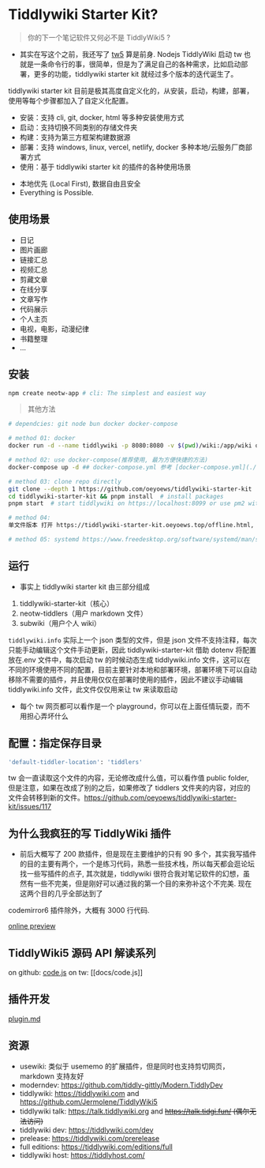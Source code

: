 # Tiddlywiki Starter Kit?

> 你的下一个笔记软件又何必不是 TiddlyWiki5 ?

* 其实在写这个之前，我还写了 [tw5](https://github.com/oeyoews/tw5) 算是前身. Nodejs TiddlyWiki 启动 tw 也就是一条命令行的事，很简单，但是为了满足自己的各种需求，比如启动部署，更多的功能，tiddlywiki starter kit 就经过多个版本的迭代诞生了。

tiddlywiki starter kit 目前是极其高度自定义化的，从安装，启动，构建，部署，使用等每个步骤都加入了自定义化配置。

- 安装：支持 cli, git, docker, html 等多种安装使用方式
- 启动：支持切换不同类别的存储文件夹
- 构建：支持为第三方框架构建数据源
- 部署：支持 windows, linux, vercel, netlify, docker 多种本地/云服务厂商部署方式
- 使用：基于 tiddlywiki starter kit 的插件的各种使用场景

* 本地优先 (Local First), 数据自由且安全
* Everything is Possible.


## 使用场景

- 日记
- 图片画廊
- 链接汇总
- 视频汇总
- 剪藏文章
- 在线分享
- 文章写作
- 代码展示
- 个人主页
- 电视，电影，动漫纪律
- 书籍整理
- ...

## 安装

```bash
npm create neotw-app # cli: The simplest and easiest way
```

> 其他方法
```bash
# dependcies: git node bun docker docker-compose

# method 01: docker
docker run -d --name tiddlywiki -p 8080:8080 -v $(pwd)/wiki:/app/wiki oeyoews/tiddlywiki:latest tiddlywiki wiki --listen port=8080 host=0.0.0.0

# method 02: use docker-compose(推荐使用, 最为方便快捷的方法)
docker-compose up -d ## docker-compose.yml 参考 [docker-compose.yml](./docker-compose.yml)

# method 03: clone repo directly
git clone --depth 1 https://github.com/oeyoews/tiddlywiki-starter-kit
cd tiddlywiki-starter-kit && pnpm install  # install packages
pnpm start  # start tiddlywiki on https://localhost:8099 or use pm2 with yarn pm2:start

# method 04:
单文件版本 打开 https://tiddlywiki-starter-kit.oeyoews.top/offline.html,  直接保存网页到本地

# method 05: systemd https://www.freedesktop.org/software/systemd/man/systemd.service.html

```

## 运行

- 事实上 tiddlywiki starter kit 由三部分组成

1. tiddlywiki-starter-kit（核心）
2. neotw-tiddlers（用户 markdown 文件）
3. subwiki（用户个人 wiki）

`tiddlywiki.info` 实际上一个 json 类型的文件，但是 json 文件不支持注释，每次只能手动编辑这个文件手动更新，因此 tiddlywiki-starter-kit 借助 dotenv 将配置放在.env 文件中，每次启动 tw 的时候动态生成 tiddlywiki.info 文件，这可以在不同的环境使用不同的配置，目前主要针对本地和部署环境，部署环境下可以自动移除不需要的插件，并且使用仅仅在部署时使用的插件，因此不建议手动编辑 tiddlywiki.info 文件，此文件仅仅用来让 tw 来读取启动

- 每个 tw 网页都可以看作是一个 playground，你可以在上面任情玩耍，而不用担心弄坏什么

## 配置：指定保存目录

```bash
'default-tiddler-location': 'tiddlers'
```

tw 会一直读取这个文件的内容，无论修改成什么值，可以看作值 public folder, 但是注意，如果在改成了别的之后，如果修改了 tiddlers 文件夹的内容，对应的文件会转移到新的文件。https://github.com/oeyoews/tiddlywiki-starter-kit/issues/117

## 为什么我疯狂的写 TiddlyWiki 插件

* 前后大概写了 200 款插件，但是现在主要维护的只有 90 多个，其实我写插件的目的主要有两个，一个是练习代码，熟悉一些技术栈，所以每天都会逛论坛找一些写插件的点子, 其次就是，tiddlywiki 很符合我对笔记软件的幻想，虽然有一些不完美，但是刚好可以通过我的第一个目的来弥补这个不完美. 现在这两个目的几乎全部达到了

codemirror6 插件除外，大概有 3000 行代码.

[online preview](https://tiddlywiki-starter-kit.vercel.app/#docs%2FREADME)


## TiddlyWiki5 源码 API 解读系列

on github: [code.js](./code.js)
on tw: [[docs/code.js]]

## 插件开发

[plugin.md](./plugin.md)


## 资源

- usewiki: 类似于 usememo 的扩展插件，但是同时也支持剪切网页，markdown 支持友好
- moderndev: https://github.com/tiddly-gittly/Modern.TiddlyDev
- tiddlywiki: https://tiddlywiki.com and https://github.com/Jermolene/TiddlyWiki5
- tiddlywiki talk: https://talk.tiddlywiki.org and ~~https://talk.tidgi.fun/ (偶尔无法访问)~~
- tiddlywiki dev: https://tiddlywiki.com/dev
- prelease: https://tiddlywiki.com/prerelease
- full editions: https://tiddlywiki.com/editions/full
- tiddlywiki host: https://tiddlyhost.com/